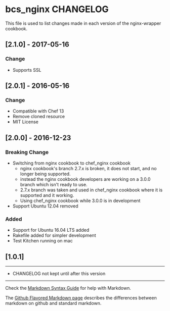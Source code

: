 bcs_nginx CHANGELOG
=======================

This file is used to list changes made in each version of the nginx-wrapper cookbook.

## [2.1.0] - 2017-05-16
### Change
  - Supports SSL

## [2.0.1] - 2016-05-16
### Change
  - Compatible with Chef 13
  - Remove cloned resource
  - MIT License

## [2.0.0] - 2016-12-23
### Breaking Change
  - Switching from nginx cookbook to chef_nginx cookbook
    - nginx cookbook's branch 2.7.x is broken, it does not start,  and no longer being supported.
    - instead the nginx cookbook developers are working on a 3.0.0 branch which isn't ready to use.
    - 2.7.x branch was taken and used in chef_nginx cookbook where it is supported and it working.
    - Using chef_nginx cookbook while 3.0.0 is in development
  - Support Ubuntu 12.04 removed

### Added
  - Support for Ubuntu 16.04 LTS added
  - Rakefile added for simpler development
  - Test Kitchen running on mac

## [1.0.1]
-----
- CHANGELOG not kept until after this version

- - -
Check the [Markdown Syntax Guide](http://daringfireball.net/projects/markdown/syntax) for help with Markdown.

The [Github Flavored Markdown page](http://github.github.com/github-flavored-markdown/) describes the differences between markdown on github and standard markdown.

